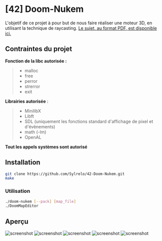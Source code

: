 # [42] Doom-Nukem
L'objetif de ce projet à pour but de nous faire réaliser une moteur 3D, en utilisant la technique de raycasting.
[Le sujet, au format PDF, est disponible ici.](https://github.com/Sylrelo/42-Doom-Nukem/blob/master/git_ressources/sujet.fr.pdf)
## Contraintes du projet
**Fonction de la libc autorisée :**
>- malloc
>- free
>- perror
>- strerror
>- exit

**Librairies autorisée** :
>- MinilibX
>- Libft
>- SDL (uniquement les fonctions standard d'affichage de pixel et d'évènements)
>- math (-lm)
>- OpenAL

**Tout les appels systèmes sont autorisé**

## Installation
````bash
git clone https://github.com/Sylrelo/42-Doom-Nukem.git
make
````
### Utilisation

````bash
./doom-nukem [--pack] [map_file]
./DoomMapEditor
````

## Aperçu

![screenshot](https://raw.githubusercontent.com/Sylrelo/42-Doom-Nukem/master/git_ressources/screen0.png)
![screenshot](https://raw.githubusercontent.com/Sylrelo/42-Doom-Nukem/master/git_ressources/screen1.png)
![screenshot](https://raw.githubusercontent.com/Sylrelo/42-Doom-Nukem/master/git_ressources/screen2.png)
![screenshot](https://raw.githubusercontent.com/Sylrelo/42-Doom-Nukem/master/git_ressources/screen3.png)
![screenshot](https://raw.githubusercontent.com/Sylrelo/42-Doom-Nukem/master/git_ressources/rotating.gif)
